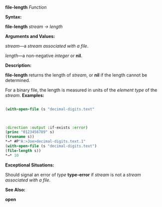 **file-length** *Function* 



**Syntax:** 



**file-length** *stream → length* 



**Arguments and Values:** 



*stream*—a *stream associated with a file*. 



*length*—a non-negative *integer* or **nil**. 



**Description:** 



**file-length** returns the length of *stream*, or **nil** if the length cannot be determined. 



For a binary file, the length is measured in units of the *element type* of the *stream*. **Examples:**
```lisp
 
(with-open-file (s "decimal-digits.text" 

 
 
:direction :output :if-exists :error) 
(princ "0123456789" s) 
(truename s)) 
*→* #P"A:>Joe>decimal-digits.text.1" 
(with-open-file (s "decimal-digits.text") 
(file-length s)) 
*→* 10 

```
**Exceptional Situations:** 



Should signal an error of *type* **type-error** if *stream* is not a *stream associated with a file*. 



**See Also:** 



**open** 



